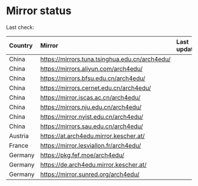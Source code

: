 <script src="./time.js"></script>
# Mirror status
Last check: <script type="text/javascript">localize(1738682612.806985);</script>

|Country|Mirror|Last update|
|:------|:-----|:----------|
|China|https://mirrors.tuna.tsinghua.edu.cn/arch4edu/|<script type="text/javascript">localize(1738651345);</script>|
|China|https://mirrors.aliyun.com/arch4edu/|<script type="text/javascript">localize(1738651345);</script>|
|China|https://mirrors.bfsu.edu.cn/arch4edu/|<script type="text/javascript">localize(1738651345);</script>|
|China|https://mirrors.cernet.edu.cn/arch4edu/|<script type="text/javascript">localize(1738651345);</script>|
|China|https://mirror.iscas.ac.cn/arch4edu/|<script type="text/javascript">localize(1738607860);</script>|
|China|https://mirrors.nju.edu.cn/arch4edu/|<script type="text/javascript">localize(1738564817);</script>|
|China|https://mirror.nyist.edu.cn/arch4edu/|<script type="text/javascript">localize(1738651345);</script>|
|China|https://mirrors.sau.edu.cn/arch4edu/|<script type="text/javascript">localize(1731653531);</script>|
|Austria|https://at.arch4edu.mirror.kescher.at/|<script type="text/javascript">localize(1738651345);</script>|
|France|https://mirror.lesviallon.fr/arch4edu/|<script type="text/javascript">localize(1738651345);</script>|
|Germany|https://pkg.fef.moe/arch4edu/|<script type="text/javascript">localize(1738651345);</script>|
|Germany|https://de.arch4edu.mirror.kescher.at/|<script type="text/javascript">localize(1738651345);</script>|
|Germany|https://mirror.sunred.org/arch4edu/|<script type="text/javascript">localize(1738651345);</script>|

<script src="./tablefilter/tablefilter.js"></script>
<script src="./table.js"></script>